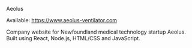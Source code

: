 Aeolus

Available: https://www.aeolus-ventilator.com

Company website for Newfoundland medical technology startup Aeolus. Built using React, Node.js, HTML/CSS and JavaScript.
